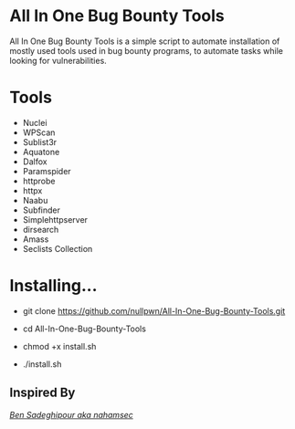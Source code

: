 # All In One Bug Bounty Tools

All In One Bug Bounty Tools is a simple script to automate installation of mostly used tools used in bug bounty programs, to automate tasks while looking for vulnerabilities.

# Tools

- Nuclei
- WPScan
- Sublist3r
- Aquatone
- Dalfox
- Paramspider
- httprobe
- httpx
- Naabu
- Subfinder
- Simplehttpserver
- dirsearch
- Amass
- Seclists Collection

# Installing...

 - git clone https://github.com/nullpwn/All-In-One-Bug-Bounty-Tools.git

 - cd All-In-One-Bug-Bounty-Tools

 - chmod +x install.sh 

 - ./install.sh

 ## Inspired By
*[Ben Sadeghipour aka nahamsec](https://github.com/nahamsec)*